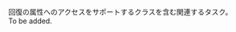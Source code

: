 <Namespace Name="Microsoft.Azure.SqlDatabase.ElasticScale.ShardManagement.Recovery">
  <Docs>
    <summary>回復の属性へのアクセスをサポートするクラスを含む関連するタスク。</summary> 
    <remarks>To be added.</remarks>
  </Docs>
</Namespace>
